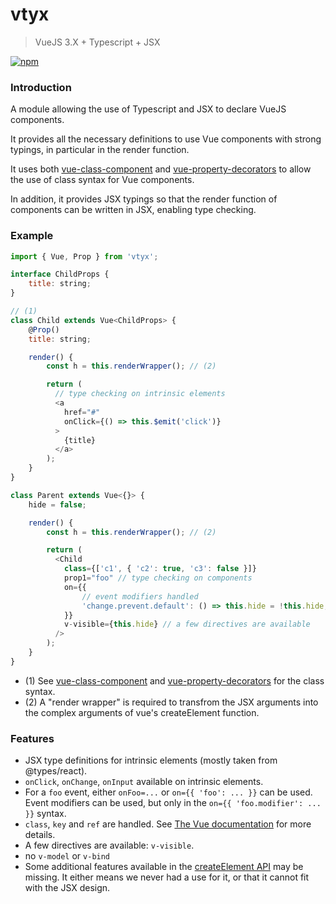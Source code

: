 # vtyx

> VueJS 3.X + Typescript + JSX

[![npm](https://img.shields.io/npm/v/vtyx.svg)](https://www.npmjs.com/package/vtyx)

### Introduction

A module allowing the use of Typescript and JSX to declare VueJS components.

It provides all the necessary definitions to use Vue components with strong
typings, in particular in the render function.

It uses both [vue-class-component](https://github.com/vuejs/vue-class-component)
and [vue-property-decorators](https://github.com/kaorun343/vue-property-decorator)
to allow the use of class syntax for Vue components.

In addition, it provides JSX typings so that the render function of components
can be written in JSX, enabling type checking.

### Example

```js
import { Vue, Prop } from 'vtyx';

interface ChildProps {
    title: string;
}

// (1)
class Child extends Vue<ChildProps> {
    @Prop()
    title: string;

    render() {
        const h = this.renderWrapper(); // (2)

        return (
          // type checking on intrinsic elements
          <a
            href="#"
            onClick={() => this.$emit('click')}
          >
            {title}
          </a>
        );
    }
}

class Parent extends Vue<{}> {
    hide = false;

    render() {
        const h = this.renderWrapper(); // (2)

        return (
          <Child
            class={['c1', { 'c2': true, 'c3': false }]}
            prop1="foo" // type checking on components
            on={{
                // event modifiers handled
                'change.prevent.default': () => this.hide = !this.hide,
            }}
            v-visible={this.hide} // a few directives are available
          />
        );
    }
}
```

* (1) See [vue-class-component](https://github.com/vuejs/vue-class-component)
      and [vue-property-decorators](https://github.com/kaorun343/vue-property-decorator)
      for the class syntax.
* (2) A "render wrapper" is required to transfrom the JSX arguments into the complex arguments
      of vue's createElement function.

### Features

* JSX type definitions for intrinsic elements (mostly taken from @types/react).
* `onClick`, `onChange`, `onInput` available on intrinsic elements.
* For a `foo` event, either `onFoo=...` or `on={{ 'foo': ... }}` can be used.
  Event modifiers can be used, but only in the `on={{ 'foo.modifier': ... }}`
  syntax.
* `class`, `key` and `ref` are handled. See
  [The Vue documentation](https://v3.vuejs.org/guide/component-attrs.html#attribute-inheritance)
  for more details.
* A few directives are available: `v-visible`.
* no `v-model` or `v-bind`
* Some additional features available in the
  [createElement API](https://v3.vuejs.org/guide/render-function.html#creating-component-vnodes)
  may be missing. It either means we never had a use for it, or that it
  cannot fit with the JSX design.
